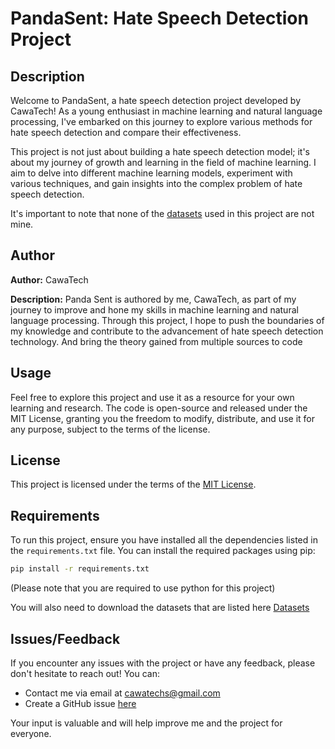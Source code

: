 # PandaSent: Hate Speech Detection Project

## Description

Welcome to PandaSent, a hate speech detection project developed by CawaTech! As a young enthusiast in machine learning and natural language processing, I've embarked on this journey to explore various methods for hate speech detection and compare their effectiveness.

This project is not just about building a hate speech detection model; it's about my journey of growth and learning in the field of machine learning. I aim to delve into different machine learning models, experiment with various techniques, and gain insights into the complex problem of hate speech detection.

It's important to note that none of the [datasets]((Datasets.MD)) used in this project are not mine.  

## Author

**Author:** CawaTech

**Description:** Panda Sent is authored by me, CawaTech, as part of my journey to improve and hone my skills in machine learning and natural language processing. Through this project, I hope to push the boundaries of my knowledge and contribute to the advancement of hate speech detection technology. And bring the theory gained from multiple sources to code 

## Usage

Feel free to explore this project and use it as a resource for your own learning and research. The code is open-source and released under the MIT License, granting you the freedom to modify, distribute, and use it for any purpose, subject to the terms of the license.

## License

This project is licensed under the terms of the [MIT License](LICENSE.MD).

## Requirements
To run this project, ensure you have installed all the dependencies listed in the `requirements.txt` file. You can install the required packages using pip:

```bash
pip install -r requirements.txt
```
(Please note that you are required to use python for this project)

You will also need to download the datasets that are listed here [Datasets](Datasets.MD)

## Issues/Feedback

If you encounter any issues with the project or have any feedback, please don't hesitate to reach out! You can:
- Contact me via email at [cawatechs@gmail.com](mailto:cawatechs@gmail.com)
- Create a GitHub issue [here](https://github.com/carlwa13/PandaSent/issues)

Your input is valuable and will help improve me and the project for everyone.